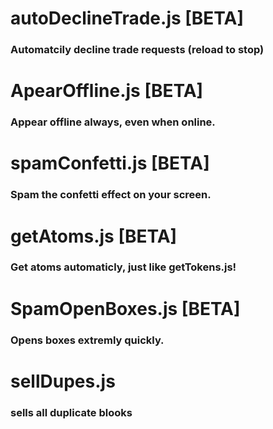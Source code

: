 # autoDeclineTrade.js [BETA]
### Automatcily decline trade requests (reload to stop)
# ApearOffline.js [BETA]
### Appear offline always, even when online.
# spamConfetti.js [BETA]
### Spam the confetti effect on your screen.
# getAtoms.js [BETA]
### Get atoms automaticly, just like getTokens.js!
# SpamOpenBoxes.js [BETA]
### Opens boxes extremly quickly.
# sellDupes.js
### sells all duplicate blooks

